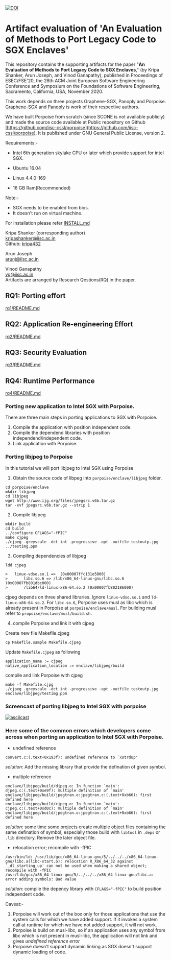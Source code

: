 
[![DOI](https://zenodo.org/badge/266739012.svg)](https://zenodo.org/badge/latestdoi/266739012)

# Artifact evaluation of 'An Evaluation of Methods to Port Legacy Code to SGX Enclaves'

This repository contains the supporting artifacts for the paper "**An Evaluation of Methods to Port Legacy Code to SGX Enclaves**," (by Kripa Shanker, Arun Joseph, and Vinod Ganapathy), published in Proceedings of ESEC/FSE'20, the 28th ACM Joint European Software Engineering Conference and Symposium on the Foundations of Software Engineering, Sacramento, California, USA, November 2020.

This work depends on three projects Graphene-SGX, Panoply and Porpoise. [Graphene-SGX](https://github.com/oscarlab/graphene) and [Panoply](https://github.com/shwetasshinde24/Panoply) is work of their respective authors.

We have built Porpoise from scratch (since SCONE is not available publicly) and made the source code available at Public repository on Github [https://github.com/iisc-cssl/porpoise](https://github.com/iisc-cssl/porpoise). It is published under GNU General Public License, version 2.

Requirements:-

* Intel 6th generation skylake CPU or later which provide support for intel SGX.

* Ubuntu 16.04 

* Linux 4.4.0-169

* 16 GB Ram(Recommended)

Note:-
* SGX needs to be enabled from bios. 
* It doesn't run on virtual machine.

For installation please refer [INSTALL.md](INSTALL.md)

Kripa Shanker (corresponding author)  
kripashanker@iisc.ac.in  
Github: [kripa432](https://github.com/kripa432)  

Arun Joseph  
arunj@iisc.ac.in  

Vinod Ganapathy  
vg@iisc.ac.in  
Artifacts are arranged by Research Qestions(RQ) in the paper.

## RQ1: Porting effort
[rq1/README.md](rq1/README.md)

## RQ2: Application Re-engineering Effort
[rq2/README.md](rq2/README.md)

## RQ3: Security Evaluation
[rq3/README.md](rq3/README.md)

## RQ4: Runtime Performance
[rq4/README.md](rq4/README.md)


### Porting new application to Intel SGX with Porpoise.

There are three main steps in porting applications to SGX with Porpoise.

1. Compile the application with position independent code.
2. Compile the dependend libraries with position independend/independent code.
3. Link application with Porpoise.

### Porting libjpeg to Porpoise
In this tutorial we will port libjpeg to Intel SGX using Porpoise

1. Obtain the source code of libpeg into `porpoise/enclave/libjpeg` folder.
```
cd porpoise/enclave
mkdir libjpeg
cd libjpeg
wget http://www.ijg.org/files/jpegsrc.v6b.tar.gz
tar -xvf jpegsrc.v6b.tar.gz --strip 1
```
2. Compile libjpeg
```
mkdir build
cd build
../configure CFLAGS="-fPIC"
make cjpeg
./cjpeg -greyscale -dct int -progressive -opt -outfile testoutp.jpg ../testimg.ppm
```
3. Compiling dependencies of libjpeg
```
ldd cjpeg

>	linux-vdso.so.1 =>  (0x00007ffc131e5000)
>       libc.so.6 => /lib/x86_64-linux-gnu/libc.so.6 (0x00007fb801dbc000)
>       /lib64/ld-linux-x86-64.so.2 (0x00007fb802186000)
```
cjpeg depends on three shared libraries. Ignore `linux-vdso.so.1` and `ld-linux-x86-64.so.2`. For `libc.so.6`, Porpoise uses musl as libc which is already present in Porpoise at `porpoise/enclave/musl`. For building musl refer to `propoise/enclave/musl/build.sh`.

4. compile Porpoise and link it with cjpeg
	
Create new file Makefile.cjpeg
```
cp Makefile.sample Makefile.cjpeg
```
Update `Makefile.cjpeg` as following
```
application_name := cjpeg
native_application_location := enclave/libjpeg/build
```
 
compile and link Porpoise with cjpeg
```
make -f Makefile.cjpg
./cjpeg -greyscale -dct int -progressive -opt -outfile testoutp.jpg enclave/libjpeg/testimg.ppm
```

### Screencast of porting libjpeg to Intel SGX with porpoise

[![asciicast](https://asciinema.org/a/aa0CqVn4GKz1lPDNjs3WZUvsh.svg)](https://asciinema.org/a/aa0CqVn4GKz1lPDNjs3WZUvsh)

### Here some of the common errors which developers come across when porting an application to Intel SGX with Porpoise.

* undefined reference
```
convert.c:(.text+0x193f): undefined reference to `xstrdup'
```
_solution_: Add the missing library that provide the defination of given symbol.

* multiple reference 
```
enclave/libjpeg/build/djpeg.o: In function `main':
djpeg.c:(.text+0xe9f): multiple definition of `main'
enclave/libjpeg/build/jpegtran.o:jpegtran.c:(.text+0xb66): first defined here
enclave/libjpeg/build/cjpeg.o: In function `main':
cjpeg.c:(.text+0xd0c): multiple definition of `main'
enclave/libjpeg/build/jpegtran.o:jpegtran.c:(.text+0xb66): first defined here
```
_solution_: some time some projects create multiple object files containing the same defination of symbol, especially those build with `libtool` in `.deps` or `.lib` directory. Remove the later object file.

* relocation error; recompile with -fPIC
```
/usr/bin/ld: /usr/lib/gcc/x86_64-linux-gnu/5/../../../x86_64-linux-gnu/libc.a(libc-start.o): relocation R_X86_64_32 against `_dl_starting_up' can not be used when making a shared object; recompile with -fPIC
/usr/lib/gcc/x86_64-linux-gnu/5/../../../x86_64-linux-gnu/libc.a: error adding symbols: Bad value
```
_solution_: compile the depency library with `CFLAGS="-fPIC"` to build position independent code.

Caveat:-
1. Porpoise will work out of the box only for those applications that use the system calls for which we have added support. If it invokes a system call at runtime for which we have not added support, it will not work.
2. Porpoise is build on musl-libc, so if an application uses any symbol from libc which is not present in musl-libc, the application will not link and gives _undefined reference error_
3. Porpoise doesn't support dynamic linking as SGX doesn't support dynamic loading of code.
